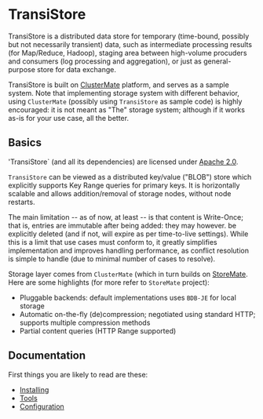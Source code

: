 # TransiStore

TransiStore is a distributed data store for temporary (time-bound, possibly but not necessarily transient) data, such as intermediate processing results (for Map/Reduce, Hadoop), staging area between high-volume procuders and consumers (log processing and aggregation), or just as general-purpose store for data exchange.

TransiStore is built on [ClusterMate](https://github.com/cowtowncoder/ClusterMate) platform, and serves as a sample system.
Note that implementing storage system with different behavior, using `ClusterMate` (possibly using `TransiStore` as sample code) is highly encouraged: it is not meant as "The" storage system; although if it works as-is for your use case, all the better.

## Basics

'TransiStore` (and all its dependencies) are licensed under [Apache 2.0](http://www.apache.org/licenses/LICENSE-2.0.html).

`TransiStore` can be viewed as a distributed key/value ("BLOB") store which explicitly supports Key Range queries for primary keys. It is horizontally scalable and allows addition/removal of storage nodes, without node restarts.

The main limitation -- as of now, at least -- is that content is Write-Once; that is, entries are immutable after being added: they may however. be explicitly deleted (and if not, will expire as per time-to-live settings). While this is a limit that use cases must conform to, it greatly simplifies implementation and improves handling performance, as conflict resolution is simple to handle (due to minimal number of cases to resolve).

Storage layer comes from `ClusterMate` (which in turn builds on [StoreMate](https://github.com/cowtowncoder/StoreMate).
Here are some highlights (for more refer to `StoreMate` project):

* Pluggable backends: default implementations uses `BDB-JE` for local storage
* Automatic on-the-fly (de)compression; negotiated using standard HTTP; supports multiple compression methods
* Partial content queries (HTTP Range supported)


## Documentation

First things you are likely to read are these:

* [Installing](../../wiki/Install)
* [Tools](../../wiki/Tools)
* [Configuration](../../wiki/Configuration)
